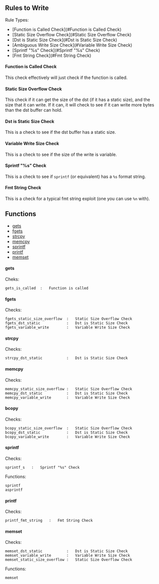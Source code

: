 ## Rules to Write

Rule Types:

* [Function is Called Check](#Function is Called Check)
* [Static Size Overflow Check](#Static Size Overflow Check)
* [Dst is Static Size Check](#Dst is Static Size Check)
* [Ambiguous Write Size Check](#Variable Write Size Check)
* [Sprintf "%s" Check](#Sprintf "%s" Check)
* [Fmt String Check](#Fmt String Check)

#### Function is Called Check

This check effectively will just check if the function is called.

#### Static Size Overflow Check

This check if it can get the size of the dst (if it has a static size), and the size that it can write. If it can, it will check to see if it can write more bytes than the dst buffer can hold.

#### Dst is Static Size Check

This is a check to see if the dst buffer has a static size.

#### Variable Write Size Check

This is a check to see if the size of the write is variable.

#### Sprintf "%s" Check

This is a check to see if `sprintf` (or equivalent) has a `%s` format string.

#### Fmt String Check

This is a check for a typical fmt string exploit (one you can use `%n` with).


## Functions

* [gets](#gets)
* [fgets](#fgets)
* [strcpy](#strcpy)
* [memcpy](#memcpy)
* [sprintf](#sprintf)
* [printf](#printf)
* [memset](#memset)

#### gets

Cheks:
```
gets_is_called	:	Function is called
```

#### fgets

Checks:
```
fgets_static_size_overflow	:	Static Size Overflow Check
fgets_dst_static			:	Dst is Static Size Check
fgets_variable_write		:	Variable Write Size Check
```

#### strcpy

Checks:
```
strcpy_dst_static			:	Dst is Static Size Check
```

#### memcpy

Checks:
```
memcpy_static_size_overflow	:	Static Size Overflow Check
memcpy_dst_static			:	Dst is Static Size Check
memcpy_variable_write		:	Variable Write Size Check
```

#### bcopy

Checks:
```
bcopy_static_size_overflow	:	Static Size Overflow Check
bcopy_dst_static			:	Dst is Static Size Check
bcopy_variable_write		:	Variable Write Size Check
```

#### sprintf

Checks:
```
sprintf_s	:	Sprintf "%s" Check
```

Functions:
```
sprintf
asprintf
```

#### printf

Checks:
```
printf_fmt_string	:	Fmt String Check
```

#### memset

Checks:
```
memset_dst_static			:	Dst is Static Size Check
memset_variable_write		:	Variable Write Size Check
memset_static_size_overflow	:	Static Size Overflow Check
```

Functions:
```
memset
```